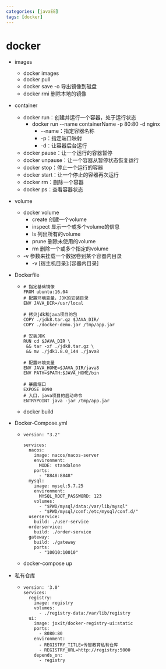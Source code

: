 ```yaml
---
categories: [javaEE]
tags: [docker]
---
```

# docker

- images
  - docker images
  - docker pull 
  - docker save -o 导出镜像到磁盘 
  - docker rmi 删除本地的镜像
  
- container
  - docker run：创建并运行一个容器，处于运行状态
    - docker run --name containerName -p 80:80 -d nginx
      - --name：指定容器名称
      - -p：指定端口映射
      - -d：让容器后台运行
  - docker pause：让一个运行的容器暂停
  - docker unpause：让一个容器从暂停状态恢复运行
  - docker stop：停止一个运行的容器
  - docker start：让一个停止的容器再次运行
  - docker rm：删除一个容器
  - docker ps：查看容器状态
  
- volume
  - docker volume
    - create 创建一个volume
    - inspect 显示一个或多个volume的信息
    - ls 列出所有的volume
    - prune 删除未使用的volume
    - rm 删除一个或多个指定的volume
  - -v 参数来挂载一个数据卷到某个容器内目录
    - -v [宿主机目录]:[容器内目录]

- Dockerfile

  - ```
    # 指定基础镜像
    FROM ubuntu:16.04
    # 配置环境变量，JDK的安装目录
    ENV JAVA_DIR=/usr/local
    
    # 拷贝jdk和java项目的包
    COPY ./jdk8.tar.gz $JAVA_DIR/
    COPY ./docker-demo.jar /tmp/app.jar
    
    # 安装JDK
    RUN cd $JAVA_DIR \
     && tar -xf ./jdk8.tar.gz \
     && mv ./jdk1.8.0_144 ./java8
    
    # 配置环境变量
    ENV JAVA_HOME=$JAVA_DIR/java8
    ENV PATH=$PATH:$JAVA_HOME/bin
    
    # 暴露端口
    EXPOSE 8090
    # 入口，java项目的启动命令
    ENTRYPOINT java -jar /tmp/app.jar
    ```

  - docker build

- Docker-Compose.yml

  - ```
    version: "3.2"
    
    services:
      nacos:
        image: nacos/nacos-server
        environment:
          MODE: standalone
        ports:
          - "8848:8848"
      mysql:
        image: mysql:5.7.25
        environment:
          MYSQL_ROOT_PASSWORD: 123
        volumes:
          - "$PWD/mysql/data:/var/lib/mysql"
          - "$PWD/mysql/conf:/etc/mysql/conf.d/"
      userservice:
        build: ./user-service
      orderservice:
        build: ./order-service
      gateway:
        build: ./gateway
        ports:
          - "10010:10010"
    ```

  - docker-compose up
  
- 私有仓库

  - ```
    version: '3.0'
    services:
      registry:
        image: registry
        volumes:
          - ./registry-data:/var/lib/registry
      ui:
        image: joxit/docker-registry-ui:static
        ports:
          - 8080:80
        environment:
          - REGISTRY_TITLE=传智教育私有仓库
          - REGISTRY_URL=http://registry:5000
        depends_on:
          - registry
    ```

    